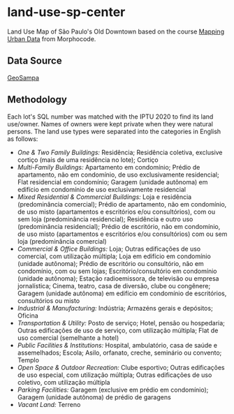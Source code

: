 # land-use-sp-center
Land Use Map of São Paulo's Old Downtown based on the course [Mapping Urban Data](http://morphocode.com) from Morphocode.

## Data Source
[GeoSampa](http://geosampa.prefeitura.sp.gov.br/PaginasPublicas/_SBC.aspx#)

## Methodology
Each lot's SQL number was matched with the IPTU 2020 to find its land use/owner. 
Names of owners were kept private when they were natural persons.
The land use types were separated into the categories in English as follows:

* *One & Two Family Buildings:* Residência; Residência coletiva, exclusive cortiço (mais de uma residência no lote); Cortiço 
* *Multi-Family Buildings:* Apartamento em condomínio; Prédio de apartamento, não em condomínio, de uso exclusivamente residencial; Flat residencial em condomínio; Garagem (unidade autônoma) em edifício em condomínio de uso exclusivamente residencial 
* *Mixed Residential & Commercial Buildings:* Loja e residência (predominância comercial); Prédio de apartamento, não em condomínio, de uso misto (apartamentos e escritórios e/ou consultórios), com ou sem loja (predominância residencial); Residência e outro uso (predominância residencial); Prédio de escritório, não em condomínio, de uso misto (apartamentos e escritórios e/ou consultórios) com ou sem loja (predominância comercial) 
* *Commercial & Office Buildings:* Loja; Outras edificações de uso comercial, com utilização múltipla; Loja em edifício em condomínio (unidade autônoma); Prédio de escritório ou consultório, não em condomínio, com ou sem lojas; Escritório/consultório em condomínio (unidade autônoma); Estação radioemissora, de televisão ou empresa jornalística; Cinema, teatro, casa de diversão, clube ou congênere; Garagem (unidade autônoma) em edifício em condomínio de escritórios, consultórios ou misto
* *Industrial & Manufacturing:* Indústria; Armazéns gerais e depósitos; Oficina 
* *Transportation & Utility:* Posto de serviço; Hotel, pensão ou hospedaria; Outras edificações de uso de serviço, com utilização múltipla; Flat de uso comercial (semelhante a hotel)
* *Public Facilities & Institutions:* Hospital, ambulatório, casa de saúde e assemelhados; Escola; Asilo, orfanato, creche, seminário ou convento; Templo 
* *Open Space & Outdoor Recreation:* Clube esportivo; Outras edificações de uso especial, com utilização múltipla; Outras edificações de uso coletivo, com utilização múltipla 
* *Parking Facilities:* Garagem (exclusive em prédio em condomínio); Garagem (unidade autônoma) de prédio de garagens 
* *Vacant Land:* Terreno 



